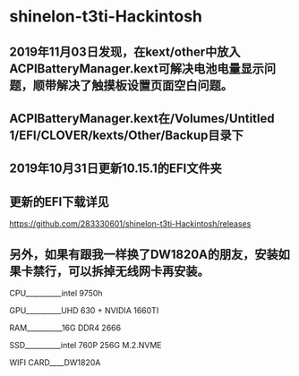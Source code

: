 shinelon-t3ti-Hackintosh
=====

2019年11月03日发现，在kext/other中放入ACPIBatteryManager.kext可解决电池电量显示问题，顺带解决了触摸板设置页面空白问题。
---
ACPIBatteryManager.kext在/Volumes/Untitled 1/EFI/CLOVER/kexts/Other/Backup目录下
---

2019年10月31日更新10.15.1的EFI文件夹
---
更新的EFI下载详见
---

https://github.com/283330601/shinelon-t3ti-Hackintosh/releases

另外，如果有跟我一样换了DW1820A的朋友，安装如果卡禁行，可以拆掉无线网卡再安装。
---


 CPU__________intel 9750h
 
 GPU__________UHD 630 + NVIDIA 1660TI
 
 RAM__________16G DDR4 2666
 
 SSD__________intel 760P 256G M.2.NVME
 
 WIFI CARD____DW1820A
